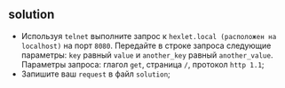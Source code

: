 ## solution

* Используя `telnet` выполните запрос к `hexlet.local (расположен на localhost)` на порт `8080`. Передайте в строке запроса следующие параметры: `key` равный `value` и `another_key` равный `another_value`. Параметры запроса: глагол `get`, страница `/`, протокол `http 1.1`;
* Запишите ваш `request` в файл `solution`;
